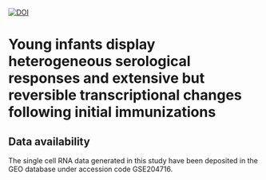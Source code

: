 [![DOI](https://zenodo.org/badge/527556979.svg)](https://zenodo.org/doi/10.5281/zenodo.10049359)


# Young infants display heterogeneous serological responses and extensive but reversible transcriptional changes following initial immunizations

## Data availability

The single cell RNA data generated in this study have been deposited in the GEO database under accession code GSE204716.
